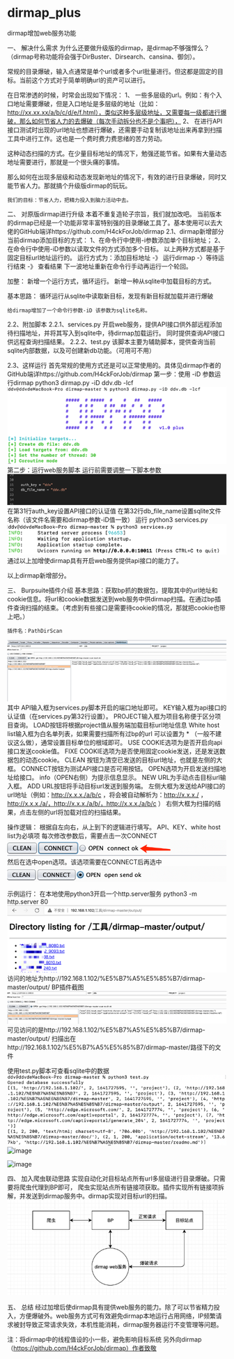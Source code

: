 # dirmap_plus
dirmap增加web服务功能


一、	解决什么需求
为什么还要做升级版的dirmap，是dirmap不够强悍么？（dirmap号称功能将会强于DirBuster、Dirsearch、cansina、御剑）。

常规的目录爆破，输入点通常是单个url或者多个url批量进行。但这都是固定的目标。当前这个方式对于简单明确url的资产可以进行。

在日常渗透的时候，时常会出现如下情况：
1、	一些多层级的url。例如：有个入口地址需要爆破，但是入口地址是多层级的地址（比如：http://xx.xx.xx/a/b/c/d/e/f.html），类似这种多层级地址，又需要每一级都进行爆破，那么如何节省人力的去爆破（每次手动拆分也不是个事吧），
2、	在进行API接口测试时出现的url地址也想进行爆破，还需要手动复制该地址出来再拿到扫描工具中进行工作。这也是一个费时费力费思绪的苦力劳动。

这种动态扫描的方式。在少量目标地址的情况下，勉强还能节省。如果有大量动态地址需要进行，那就是一个很头痛的事情。

那么如何在出现多层级和动态发现新地址的情况下，有效的进行目录爆破，同时又能节省人力。那就搞个升级版dirmap的玩玩。

	我们的目标：节省人力，把精力投入到脑力活动中去。

二、	对原版dirmap进行升级
本着不重复造轮子宗旨，我们就加改吧。
当前版本的dirmap已经是一个功能非常丰富特别强的目录爆破工具了。基本使用可以去大佬的GitHub端详https://github.com/H4ckForJob/dirmap
2.1、dirmap新增部分
	当前dirmap添加目标的方式：
1、在命令行中使用-i参数添加单个目标地址；
2、在命令行中使用-iD参数以读取文件的方式添加多个目标。
以上两种方式都是基于固定目标url地址运行的。
运行方式为：添加目标地址 -》 运行dirmap -〉等待运行结束 -》 查看结果
下一波地址重新在命令行手动再运行一个轮回。

加整：
新增一个运行方式，循环运行。
新增一种从sqlite中加载目标的方式。

基本思路：
	循环运行从sqlite中读取新目标，发现有新目标就加载并进行爆破
	
	给dirmap增加了一个命令行参数-iD 该参数为sqlite名称。

2.2、附加脚本
	2.2.1、services.py
		开启web服务，提供API接口供外部远程添加待扫描地址，并将其写入到sqlite中，待dirmap加载运行。
		同时提供查询API接口供远程查询扫描结果。
	2.2.2、test.py
		该脚本主要为辅助脚本，提供查询当前sqlite内部数据，以及可创建新db功能。（可用可不用）

2.3、这样运行
	首先常规的使用方式还是可以正常使用的。具体见dirmap作者的GitHub端详https://github.com/H4ckForJob/dirmap
	第一步：使用 -iD 参数运行dirmap
		python3 dirmap.py -iD ddv.db -lcf
![image](img/1.png)
第二步：运行web服务脚本
运行前需要调整一下脚本参数
![image](img/2.png)
在第31行auth_key设置API接口的认证值
在第32行db_file_name设置sqlite文件名称（该文件名需要和dirmap参数-iD值一致）
	运行	python3 services.py
![image](img/3.png)
通过以上加增使dirmap具有开启web服务提供api接口的能力了。

以上dirmap新增部分。

三、	Burpsuite插件介绍
基本思路：获取bp抓的数据包，提取其中的url地址和cookie信息。将url和cookie数据发送到web服务中供dirmap扫描。在通过bp插件查询扫描的结束。（考虑到有些接口是需要待cookie的情况，那就把cookie也带上吧。）
	
	插件名：PathDirScan
![image](img/4.png)
其中
API输入框为services.py脚本开启的端口地址即可。
KEY输入框为api接口的认证值（在services.py第32行设置）。
PROJECT输入框为项目名称便于区分项目查询。
LOAD按钮将根据project值从服务端加载目标url地址信息
White host list输入框为白名单列表，如果需要扫描所有过bp的url 可以设置为 * （一般不建议这么做），通常设置目标单位的根域即可。
USE COOKIE选项为是否开启向api接口发送cookie值。
FIXE COOKIE选项为是否使用固定cookie发送，还是发送数据包的动态cookie。
CLEAN 按钮为清空已发送的目标url地址，也就是左侧的大框。
CONNECT按钮为测试API接口是否可用按钮。
OPEN选项为开启发送扫描地址给接口。
info（OPEN右侧）为提示信息显示。
NEW URL为手动点击目标url输入框。
ADD URL按钮将手动目标url发送到服务端。
左侧大框为发送给API接口的url地址（例如：http://x.x.x./a/b/c ，将会被自动解析为：http://x.x.x./ ，http://x.x.x./a/，http://x.x.x./a/b/，http://x.x.x./a/b/c ）
右侧大框为扫描的结果，点击左侧的url将加载对应的扫描结果。

操作逻辑：
根据自左向右，从上到下的逻辑进行填写。
API、KEY、white host list为必填项
每次修改参数后，需要点击一次CONNECT
![image](img/5.png)
然后在选中open选项。该选项需要在CONNECT后再选中
![image](img/6.png)

示例运行：
	在本地使用python3开启一个http.server服务
python3 -m http.server 80
![image](img/7.png)
访问的地址为http://192.168.1.102/%E5%B7%A5%E5%85%B7/dirmap-master/output/
BP插件截图
![image](img/8.png)
可见访问的是http://192.168.1.102/%E5%B7%A5%E5%85%B7/dirmap-master/output/
扫描出在http://192.168.1.102/%E5%B7%A5%E5%85%B7/dirmap-master/路径下的文件

使用test.py脚本可查看sqlite中的数据
![image](img/9.png)
![image](https://user-images.githubusercontent.com/97394404/148688885-c7153b46-fb3d-4d33-b7b2-27c54ef60f26.png)

![image](https://user-images.githubusercontent.com/97394404/148688867-4b49ad2f-19f6-413c-a6c7-60b2b2ce1401.png)


四、	加入爬虫联动思路
实现自动化对目标站点所有url多层级进行目录爆破。只需要将爬虫代理到BP即可，
爬虫实现站点所有链接项获取。插件实现所有链接项拆解，并发送到dirmap服务中。dirmap实现对目标url的扫描。
![image](img/10.png)


五、	总结
经过加增后使dirmap具有提供web服务的能力。除了可以节省精力投入，方便爆破外。web服务方式可有效避免dirmap本地运行占用网络，IP频繁请求被封导致正常请求失效，本机性能消耗，dirmap服务器运行不变管理等问题。



注：将dirmap中的线程值设的小一些，避免影响目标系统
另外向dirmap（https://github.com/H4ckForJob/dirmap）作者致敬

